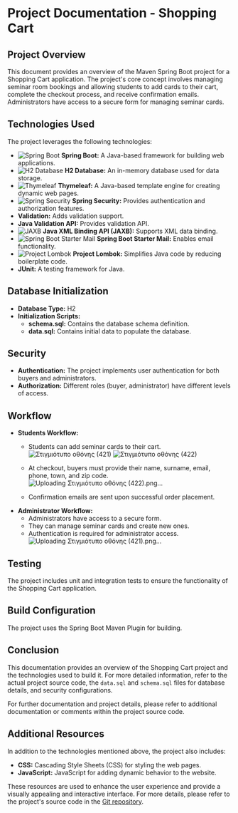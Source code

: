 # Project Documentation - Shopping Cart

## Project Overview

This document provides an overview of the Maven Spring Boot project for a Shopping Cart application. The project's core concept involves managing seminar room bookings and allowing students to add cards to their cart, complete the checkout process, and receive confirmation emails. Administrators have access to a secure form for managing seminar cards.

## Technologies Used

The project leverages the following technologies:

- ![Spring Boot](https://img.icons8.com/color/48/000000/spring-logo.png) **Spring Boot:** A Java-based framework for building web applications.
- ![H2 Database](https://img.icons8.com/color/48/000000/database-restore.png) **H2 Database:** An in-memory database used for data storage.
- ![Thymeleaf](https://img.icons8.com/color/48/000000/thymeleaf.png) **Thymeleaf:** A Java-based template engine for creating dynamic web pages.
- ![Spring Security](https://img.icons8.com/color/48/000000/lock.png) **Spring Security:** Provides authentication and authorization features.
-  **Validation:** Adds validation support.
- **Java Validation API:** Provides validation API.
- ![JAXB](https://img.icons8.com/color/48/000000/xml-file.png) **Java XML Binding API (JAXB):** Supports XML data binding.
- ![Spring Boot Starter Mail](https://img.icons8.com/color/48/000000/email.png) **Spring Boot Starter Mail:** Enables email functionality.
- ![Project Lombok](https://img.icons8.com/color/48/000000/l.png) **Project Lombok:** Simplifies Java code by reducing boilerplate code.
-  **JUnit:** A testing framework for Java.

## Database Initialization

- **Database Type:** H2
- **Initialization Scripts:**
  - **schema.sql:** Contains the database schema definition.
  - **data.sql:** Contains initial data to populate the database.

## Security

- **Authentication:** The project implements user authentication for both buyers and administrators.
- **Authorization:** Different roles (buyer, administrator) have different levels of access.

## Workflow

- **Students Workflow:**
  - Students can add seminar cards to their cart.
![Στιγμιότυπο οθόνης (421)](https://github.com/billmazio/shopping-cart/assets/116730698/ed134c28-6f08-4092-840c-d8e017a3362c)
![Στιγμιότυπο οθόνης (422)](https://github.com/billmazio/shopping-cart/assets/116730698/f4eb83c3-e568-43b0-baf8-ad423c05f0ed)

  - At checkout, buyers must provide their name, surname, email, phone, town, and zip code.![Uploading Στιγμιότυπο οθόνης (422).png…]()

  - Confirmation emails are sent upon successful order placement.
- **Administrator Workflow:**
  - Administrators have access to a secure form.
  - They can manage seminar cards and create new ones.
  - Authentication is required for administrator access.![Uploading Στιγμιότυπο οθόνης (421).png…]()


## Testing

The project includes unit and integration tests to ensure the functionality of the Shopping Cart application.

## Build Configuration

The project uses the Spring Boot Maven Plugin for building.

## Conclusion

This documentation provides an overview of the Shopping Cart project and the technologies used to build it. For more detailed information, refer to the actual project source code, the `data.sql` and `schema.sql` files for database details, and security configurations.

For further documentation and project details, please refer to additional documentation or comments within the project source code.
## Additional Resources

In addition to the technologies mentioned above, the project also includes:

- **CSS:** Cascading Style Sheets (CSS) for styling the web pages.
- **JavaScript:** JavaScript for adding dynamic behavior to the website.

These resources are used to enhance the user experience and provide a visually appealing and interactive interface. For more details, please refer to the project's source code in the [Git repository](https://github.com/billmazio/shopping-cart.git).
